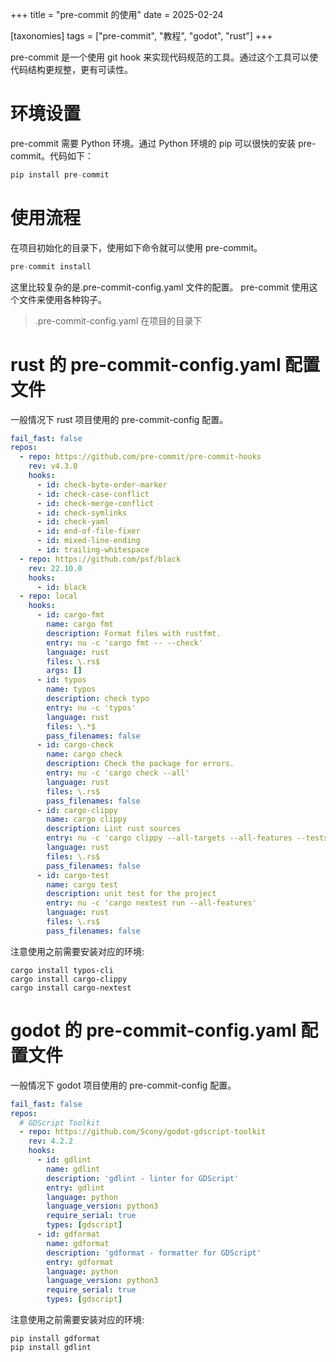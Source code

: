 +++
title = "pre-commit 的使用"
date = 2025-02-24

[taxonomies]
tags = ["pre-commit", "教程", "godot", "rust"]
+++

pre-commit 是一个使用 git hook 来实现代码规范的工具。通过这个工具可以使代码结构更规整，更有可读性。

<!-- more -->

# 环境设置

pre-commit 需要 Python 环境。通过 Python 环境的 pip 可以很快的安装 pre-commit。代码如下：

```python
pip install pre-commit
```

# 使用流程

在项目初始化的目录下，使用如下命令就可以使用 pre-commit。

```python
pre-commit install
```

这里比较复杂的是.pre-commit-config.yaml 文件的配置。
pre-commit 使用这个文件来使用各种钩子。

> .pre-commit-config.yaml 在项目的目录下

# rust 的 pre-commit-config.yaml 配置文件

一般情况下 rust 项目使用的 pre-commit-config 配置。

```yaml
fail_fast: false
repos:
  - repo: https://github.com/pre-commit/pre-commit-hooks
    rev: v4.3.0
    hooks:
      - id: check-byte-order-marker
      - id: check-case-conflict
      - id: check-merge-conflict
      - id: check-symlinks
      - id: check-yaml
      - id: end-of-file-fixer
      - id: mixed-line-ending
      - id: trailing-whitespace
  - repo: https://github.com/psf/black
    rev: 22.10.0
    hooks:
      - id: black
  - repo: local
    hooks:
      - id: cargo-fmt
        name: cargo fmt
        description: Format files with rustfmt.
        entry: nu -c 'cargo fmt -- --check'
        language: rust
        files: \.rs$
        args: []
      - id: typos
        name: typos
        description: check typo
        entry: nu -c 'typos'
        language: rust
        files: \.*$
        pass_filenames: false
      - id: cargo-check
        name: cargo check
        description: Check the package for errors.
        entry: nu -c 'cargo check --all'
        language: rust
        files: \.rs$
        pass_filenames: false
      - id: cargo-clippy
        name: cargo clippy
        description: Lint rust sources
        entry: nu -c 'cargo clippy --all-targets --all-features --tests --benches -- -D warnings'
        language: rust
        files: \.rs$
        pass_filenames: false
      - id: cargo-test
        name: cargo test
        description: unit test for the project
        entry: nu -c 'cargo nextest run --all-features'
        language: rust
        files: \.rs$
        pass_filenames: false
```

注意使用之前需要安装对应的环境:

```nu
cargo install typos-cli
cargo install cargo-clippy
cargo install cargo-nextest
```

# godot 的 pre-commit-config.yaml 配置文件

一般情况下 godot 项目使用的 pre-commit-config 配置。

```yaml
fail_fast: false
repos:
  # GDScript Toolkit
  - repo: https://github.com/Scony/godot-gdscript-toolkit
    rev: 4.2.2
    hooks:
      - id: gdlint
        name: gdlint
        description: 'gdlint - linter for GDScript'
        entry: gdlint
        language: python
        language_version: python3
        require_serial: true
        types: [gdscript]
      - id: gdformat
        name: gdformat
        description: 'gdformat - formatter for GDScript'
        entry: gdformat
        language: python
        language_version: python3
        require_serial: true
        types: [gdscript]
```
注意使用之前需要安装对应的环境:

```nu
pip install gdformat
pip install gdlint
```